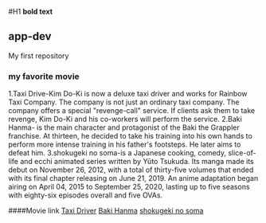 #H1
**bold text**
## app-dev
My first repository

### my favorite movie 
1.Taxi Drive-Kim Do-Ki is now a deluxe taxi driver and works for Rainbow Taxi Company. The company is not just an ordinary taxi company. The company offers a special "revenge-call" service. If clients ask them to take revenge, Kim Do-Ki and his co-workers will perform the service.
2.Baki Hanma- is the main character and protagonist of the Baki the Grappler franchise. At thirteen, he decided to take his training into his own hands to perform more intense training in his father's footsteps. He later aims to defeat him. 
3.shokugeki no soma-is a Japanese cooking, comedy, slice-of-life and ecchi animated series written by Yūto Tsukuda. Its manga made its debut on November 26, 2012, with a total of thirty-five volumes that ended with its final chapter releasing on June 21, 2019. An anime adaptation began airing on April 04, 2015 to September 25, 2020, lasting up to five seasons with eighty-six episodes overall and five OVAs.

####Movie link 
[Taxi Driver](https://www.viu.com/ott/ph/en-us/vod/351007/Taxi-Driver)
[Baki Hanma](https://animedao.to/anime/baki/)
[shokugeki no soma](https://animedao.to/anime/food-wars-shokugeki-no-soma/)
